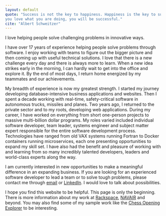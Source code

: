 ```yaml
---
layout: default
quote: "Success is not the key to happiness. Happiness is the key to success. If
you love what you are doing, you will be successful."
cite: "Albert Schweitzer"
---
```


<p class="lead" markdown="1">I love helping people solve challenging problems in
innovative ways.</p>

I have over 17 years of experience helping people solve problems through
software. I enjoy working with teams to figure out the bigger picture and then
coming up with useful technical solutions. I love that there is a new challenge
every day and there is always more to learn. When a new idea strikes early in
the morning, I can hardly wait to get into the office and explore it. By the end
of most days, I return home energized by my teammates and our achievements.

My breadth of experience is now my greatest strength. I started my journey
developing database-intensive business applications and websites. Then I spent a
decade working with real-time, safety-critical software in autonomous trucks,
missiles and planes. Two years ago, I returned to the private sector and to my
roots, developing web applications. During my career, I have worked on
everything from short one-person projects to massive multi-billion dollar
programs. My roles varied included individual software developer, team leader,
systems engineer and subject matter expert responsible for the entire software
development process. Technologies have ranged from old VAX systems running
Fortran to Docker containers running microservices, each one presenting
opportunities to expand my skill set. I have also had the benefit and pleasure
of working with and learning from so many incredibly talented developers,
leaders and world-class experts along the way.

I am currently interested in new opportunities to make a meaningful difference
in an expanding business. If you are looking for an experienced software
developer to lead a team or to solve tough problems, please contact me through
[email][email] or [LinkedIn][linkedin]. I would love to talk about
possibilities.

I hope you find this website to be helpful. This page is only the beginning.
There is more information about my work at [Rackspace][rackspace],
[NAVAIR][navair] and beyond. You may also find some of my sample work like the
[Chess Opening Explorer][chess] to be interesting.


[linkedin]:   https://www.linkedin.com/in/{{site.linkedin_username}}
[email]:      mailto:{{site.email}}
[rackspace]:  /experience/rackspace/
[navair]:     /experience/navair/
[chess]:      /sample-work/chess-openings/
